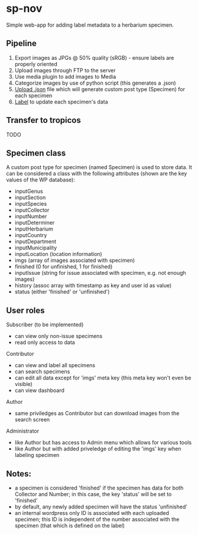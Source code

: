 # sp-nov

Simple web-app for adding label metadata to a herbarium specimen.

## Pipeline

1. Export images as JPGs @ 50% quality (sRGB) - ensure labels are properly oriented
2. Upload images through FTP to the server
3. Use media plugin to add images to Media
4. Categorize images by use of python script (this generates a .json)
5. [Upload .json](http://spnov.com/upload/) file which will generate custom post type (Specimen) for each specimen
6. [Label](http://spnov.com/label_specimen) to update each specimen's data

## Transfer to tropicos

TODO


## Specimen class

A custom post type for specimen (named Specimen) is used to store data.  It can be considered a class with the following attributes (shown are the key values of the WP database):
- inputGenus
- inputSection
- inputSpecies
- inputCollector
- inputNumber
- inputDeterminer
- inputHerbarium
- inputCountry
- inputDepartment
- inputMunicipality
- inputLocation (location information)
- imgs (array of images associated with specimen)
- finished (0 for unfinished, 1 for finished)
- inputIssue (string for issue associated with specimen, e.g. not enough images)
- history (assoc array with timestamp as key and user id as value)
- status (either 'finished' or 'unfinished')

## User roles

Subscriber (to be implemented)
- can view only non-issue specimens
- read only access to data

Contributor
- can view and label all specimens
- can search specimens
- can edit all data except for 'imgs' meta key (this meta key won't even be visible)
- can view dashboard

Author
- same priviledges as Contributor but can download images from the search screen

Administrator
- like Author but has access to Admin menu which allows for various tools
- like Author but with added priveledge of editing the 'imgs' key when labeling specimen


## Notes:
- a specimen is considered 'finished' if the specimen has data for both Collector and Number; in this case, the key 'status' will be set to 'finished'
- by default, any newly added specimen will have the status 'unfinished'
- an internal wordpress only ID is associated with each uploaded specimen; this ID is independent of the number associated with the specimen (that which is defined on the label)
